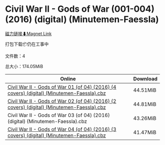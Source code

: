# Civil War II - Gods of War (001-004) (2016) (digital) (Minutemen-Faessla)

[磁力链接⬇Magnet Link](magnet:?xt=urn:btih:2ba6279d831430f0046a3e069269c7b511879e2b&dn=Civil%20War%20II%20-%20Gods%20of%20War%20%28001-004%29%20%282016%29%20%28digital%29%20%28Minutemen-Faessla%29)

打包下载📦仍在工事中

文件数：4

总大小：174.05MiB

Online | Download
--- | ---
[Civil War II - Gods of War 01 (of 04) (2016) (4 covers) (digital) (Minutemen-Faessla).cbz](https://github.com/alicewish/markdown/blob/master/comic/Civil-War-II-Gods-of-War-01-of-04-2016-4-covers-digital-Minutemen-Faessla-cbz.md) | 44.51MiB
[Civil War II - Gods of War 02 (of 04) (2016) (2 covers) (digital) (Minutemen-Faessla).cbz](https://github.com/alicewish/markdown/blob/master/comic/Civil-War-II-Gods-of-War-02-of-04-2016-2-covers-digital-Minutemen-Faessla-cbz.md) | 44.81MiB
Civil War II - Gods of War 03 (of 04) (2016) (digital) (Minutemen-Faessla).cbz | 43.26MiB
[Civil War II - Gods of War 04 (of 04) (2016) (3 covers) (digital) (Minutemen-Faessla).cbz](https://github.com/alicewish/markdown/blob/master/comic/Civil-War-II-Gods-of-War-04-of-04-2016-3-covers-digital-Minutemen-Faessla-cbz.md) | 41.47MiB